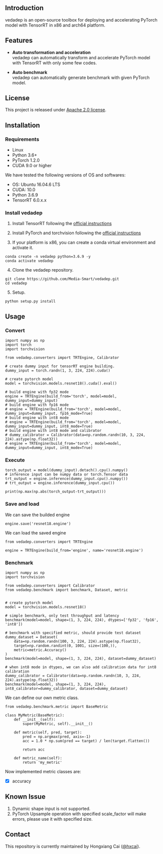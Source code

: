 ## Introduction
vedadep is an open-source toolbox for deploying and accelerating PyTorch model with TensorRT in x86 and arch64 platform.

## Features
- **Auto transformation and acceleration**\
    vedadep can automatically transform and accelerate PyTorch model with TensorRT with only some few 
    codes.

- **Auto benchmark**\
    vedadep can automatically generate benchmark with given PyTorch model.


## License
This project is released under [Apache 2.0 license](https://github.com/Media-Smart/vedadep/blob/master/LICENSE).


## Installation
### Requirements

- Linux
- Python 3.6+
- PyTorch 1.2.0
- CUDA 9.0 or higher

We have tested the following versions of OS and softwares:

- OS: Ubuntu 16.04.6 LTS
- CUDA: 10.0
- Python 3.6.9
- TensorRT 6.0.x.x

### Install vedadep

1. Install TensorRT following the [official instructions](https://developer.nvidia.com/tensorrt/)

2. Install PyTorch and torchvision following the [official instructions](https://pytorch.org/)

3. If your platform is x86, you can create a conda virtual environment and activate it.

```shell
conda create -n vedadep python=3.6.9 -y
conda activate vedadep
```

4. Clone the vedadep repository.

```shell
git clone https://github.com/Media-Smart/vedadep.git
cd vedadep
```

5. Setup.

```shell
python setup.py install 
```

## Usage
### Convert
```shell
import numpy as np
import torch
import torchvision

from vedadep.converters import TRTEngine, Calibrator

# create dummy input for tensorRT engine building.
dummy_input = torch.randn(1, 3, 224, 224).cuda()

# create pytorch model
model = torchvision.models.resnet18().cuda().eval()

# build engine with fp32 mode
engine = TRTEngine(build_from='torch', model=model, dummy_input=dummy_input)
# build engine with fp16 mode
# engine = TRTEngine(build_from='torch', model=model, dummy_input=dummy_input, fp16_mode=True)
# build engine with int8 mode
# engine = TRTEngine(build_from='torch', model=model, dummy_input=dummy_input, int8_mode=True)
# build engine with int8 mode and calibrator
# dummy_calibrator = Calibrator(data=np.random.randn(10, 3, 224, 224).astype(np.float32))
# engine = TRTEngine(build_from='torch', model=model, dummy_input=dummy_input, int8_mode=True)
```
### Execute
```shell
torch_output = model(dummy_input).detach().cpu().numpy()
# inference input can be numpy data or torch.Tensor data
trt_output = engine.inference(dummy_input.cpu().numpy())
# trt_output = engine.inference(dummy_input.cpu())

print(np.max(np.abs(torch_output-trt_output)))
```
### Save and load
We can save the builded engine
```shell
engine.save('resnet18.engine')
```
We can load the saved engine
```shell
from vedadep.converters import TRTEngine

engine = TRTEngine(build_from='engine', name='resnet18.engine')
```
### Benchmark
```shell
import numpy as np
import torchvision

from vedadep.converters import Calibrator
from vedadep.benchmark import benchmark, Dataset, metric


# create pytorch model
model = torchvision.models.resnet18()

# simple benchmark, only test throughput and latency
benchmark(model=model, shape=(1, 3, 224, 224), dtypes=['fp32', 'fp16', 'int8'])

# benchmark with specified metric, should provide test dataset
dummy_dataset = Dataset(
    data=np.random.randn(100, 3, 224, 224).astype(np.float32),
    target=np.random.randint(0, 1001, size=(100,)),
    metric=metric.Accuracy()
)
benchmark(model=model, shape=(1, 3, 224, 224), dataset=dummy_dataset)

# when int8 mode in dtypes, we can also add calibration data for int8 calibration
dummy_calibrator = Calibrator(data=np.random.randn(10, 3, 224, 224).astype(np.float32))
benchmark(model=model, shape=(1, 3, 224, 224), int8_calibrator=dummy_calibrator, dataset=dummy_dataset)
```
We can define our own metric class.
```shell
from vedadep.benchmark.metric import BaseMetric

class MyMetric(BaseMetric):
    def __init__(self):
        super(MyMetric, self).__init__()

    def metric(self, pred, target):
        pred = np.argmax(pred, axis=-1)
        acc = 1.0 * np.sum(pred == target) / len(target.flatten())

        return acc

    def metric_name(self):
        return 'my_metric'
```
Now implemented metric classes are:
- [x] accuracy

## Known Issue
1. Dynamic shape input is not supported.
2. PyTorch Upsample operation with specified scale_factor will make errors, 
please use it with specified size.

## Contact

This repository is currently maintained by Hongxiang Cai ([@hxcai](http://github.com/hxcai)).

